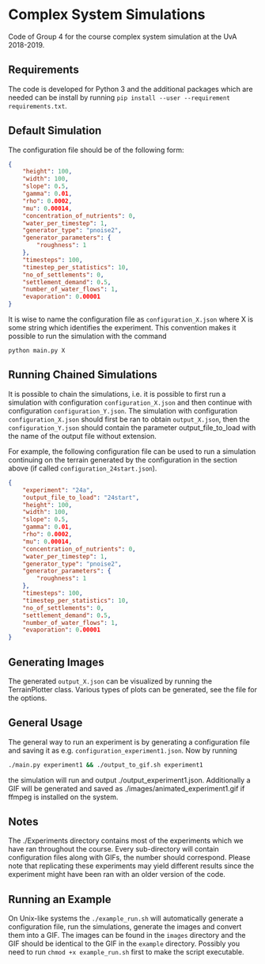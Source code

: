 # Complex System Simulations
Code of Group 4 for the course complex system simulation at the UvA 2018-2019.

## Requirements
The code is developed for Python 3 and the additional packages which are needed can be install by running `pip install --user --requirement requirements.txt`.

## Default Simulation
The configuration file should be of the following form:
```json
{
    "height": 100,
    "width": 100,
    "slope": 0.5,
    "gamma": 0.01,
    "rho": 0.0002,
    "mu": 0.00014, 
    "concentration_of_nutrients": 0,
    "water_per_timestep": 1,
    "generator_type": "pnoise2",
    "generator_parameters": {
        "roughness": 1
    },
    "timesteps": 100,
    "timestep_per_statistics": 10,
    "no_of_settlements": 0,
    "settlement_demand": 0.5,
    "number_of_water_flows": 1,
    "evaporation": 0.00001
}
```

It is wise to name the configuration file as `configuration_X.json` where X is some string which identifies the experiment. This convention makes it possible to run the simulation with the command 
```python3
python main.py X
```

## Running Chained Simulations
It is possible to chain the simulations, i.e. it is possible to first run a simulation with configuration `configuration_X.json` and then continue with configuration `configuration_Y.json`. The simulation with configuration `configuration_X.json` should first be ran to obtain `output_X.json`, then the `configuration_Y.json` should contain the parameter output_file_to_load with the name of the output file without extension.

For example, the following configuration file can be used to run a simulation continuing on the terrain generated by the configuration in the section above (if called `configuration_24start.json`).
```json
{
    "experiment": "24a",
    "output_file_to_load": "24start",
    "height": 100,
    "width": 100,
    "slope": 0.5,
    "gamma": 0.01,
    "rho": 0.0002,
    "mu": 0.00014, 
    "concentration_of_nutrients": 0,
    "water_per_timestep": 1,
    "generator_type": "pnoise2",
    "generator_parameters": {
        "roughness": 1
    },
    "timesteps": 100,
    "timestep_per_statistics": 10,
    "no_of_settlements": 0,
    "settlement_demand": 0.5,
    "number_of_water_flows": 1,
    "evaporation": 0.00001
}
```

## Generating Images
The generated `output_X.json` can be visualized by running the TerrainPlotter class. Various types of plots can be generated, see the file for the options.

## General Usage
The general way to run an experiment is by generating a configuration file and saving it as e.g. `configuration_experiment1.json`. Now by running 
```bash
./main.py experiment1 && ./output_to_gif.sh experiment1 
```
the simulation will run and output ./output_experiment1.json. Additionally a GIF will be generated and saved as ./images/animated_experiment1.gif if ffmpeg is installed on the system.

## Notes
The ./Experiments directory contains most of the experiments which we have ran throughout the course. Every sub-directory will contain configuration files along with GIFs, the number should correspond. Please note that replicating these experiments may yield different results since the experiment might have been ran with an older version of the code.

## Running an Example
On Unix-like systems the `./example_run.sh` will automatically generate a configuration file, run the simulations, generate the images and convert them into a GIF. The images can be found in the `images` directory and the GIF should be identical to the GIF in the `example` directory. Possibly you need to run `chmod +x example_run.sh` first to make the script executable.
